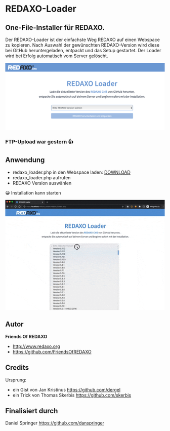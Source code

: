 # REDAXO-Loader

## One-File-Installer für REDAXO. 

Der REDAXO-Loader ist der einfachste Weg REDAXO auf einen Webspace zu kopieren.  Nach Auswahl der gewünschten REDAXO-Version wird diese bei GitHub heruntergeladen, entpackt und das Setup gestartet. Der Loader wird bei Erfolg automatisch vom Server gelöscht.  

![Screenshot](https://raw.githubusercontent.com/FriendsOfREDAXO/redaxo_loader/assets/screenshot.png)

### FTP-Upload war gestern 👍

## Anwendung
- redaxo_loader.php in den Webspace laden: [DOWNLOAD](https://github.com/FriendsOfREDAXO/redaxo_loader/releases/download/1.1/redaxo_loader.php)
- redaxo_loader.php aufrufen
- REDAXO Version auswählen

😀 Installation kann starten

![Vorschau](https://raw.githubusercontent.com/FriendsOfREDAXO/redaxo_loader/assets/redaxo_loader.gif)


## Autor

**Friends Of REDAXO**

* http://www.redaxo.org
* https://github.com/FriendsOfREDAXO


## Credits

Ursprung: 

- ein Gist von Jan Kristinus https://github.com/dergel
- ein Trick von Thomas Skerbis https://github.com/skerbis 

## Finalisiert durch 

Daniel Springer https://github.com/danspringer
